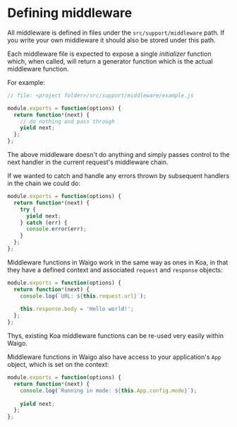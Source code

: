 # Defining middleware

All middleware is defined in files under the `src/support/middleware` path. If you write your own middleware it should also be stored under this path.

Each middleware file is expected to expose a single _initializer_ function which, when called, will return a generator function which is the actual middleware function. 

For example:

```javascript
// file: <project folder>/src/support/middleware/example.js

module.exports = function(options) {
  return function*(next) {
    // do nothing and pass through
    yield next;
  };
};
```

The above middleware doesn't do anything and simply passes control to the next handler in the current request's middleware chain.

If we wanted to catch and handle any errors thrown by subsequent handlers in the chain we could do:

```javascript
module.exports = function(options) {
  return function*(next) {
  	try {
	  yield next;
  	} catch (err) {
  	  console.error(err);
	}
  };
};
```

Middleware functions in Waigo work in the same way as ones in Koa, in that they have a defined context and associated `request` and `response` objects:

```javascript
module.exports = function(options) {
  return function*(next) {
  	console.log(`URL: ${this.request.url}`);    
	
	this.response.body = 'Hello world!';
  };
};
```

Thys, existing Koa middleware functions can be re-used very easily within Waigo.

Middleware functions in Waigo also have access to your application's `App` object, which is set on the context:


```javascript
module.exports = function(options) {
  return function*(next) {
  	console.log(`Running in mode: ${this.App.config.mode}`);    
  	
	yield next;  	
  };
};
```
